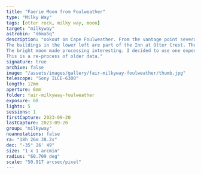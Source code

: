 ```yaml
---
title: "Faerie Moon from Foulweather"
type: "Milky Way"
tags: [otter rock, milky way, moon]
target: "milkyway"
astrobin: "d6ma5q"
description: "ookout on Cape Foulweather. From the vantage point several hundred meters above sea level, you can look out across the Pacific Ocean and down the Oregon Coast. I spent an evening there capturing images as the sun set and the bright crescent moon slid across the horizon to illuminate the water and the prominent outcrop known as 'Gull Rock.' I was able to capture the Milky Way despite its proximity to the moon.
The buildings in the lower left are part of the Inn at Otter Crest. The first outcrop is a viewing area at the Inn at Otter Crest, and the more distant one is called the Devil's Punch Bowl. The glow you see on the horizon at the edge of the coast is the city of Newport. The glow farther inland is from the city of Toledo.
The bright moon made processing interesting. I decided to use one exposure for the land and ocean details (1/45th second at ISO 400 taken earlier) and five 6-second exposures at ISO 4000 for the sky details. I stacked the longer exposures twice: once at full frame, then a second time cropped to just the stars and Milky Way to avoid the saturation caused by the moon. I stacked those together to produce the final result.
This is a re-process of older data."
signature: true
archive: false
image: "/assets/images/gallery/fair-milkyway-foulweather/thumb.jpg"
telescope: "Sony ILCE-6300"
length: 12mm
aperture: 6mm
folder: fair-milkyway-foulweather
exposure: 60
lights: 5
sessions: 1
firstCapture: 2023-09-20
lastCapture: 2023-09-20
group: "milkyway"
noannotations: false
ra: "18h 26m 38.2s"
dec: "-35° 26' 49"
size: "1 x 1 arcmin"
radius: "60.709 deg"
scale: "50.917 arcsec/pixel"
---
```

